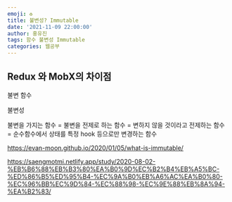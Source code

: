 ```yaml
---
emoji: ♻️
title: 불변성? Immutable
date: '2021-11-09 22:00:00'
author: 홍유진
tags: 함수 불변성 Immutable
categories: 웹공부
---
```


<!-- 프로젝트 UX/UI 웹공부 3D Network Server 아키텍쳐 Error -->

## Redux 와 MobX의 차이점

불변 함수

불변성

불변을 가지는 함수 = 불변을 전제로 하는 함수 = 변하지 않을 것이라고 전제하는 함수 = 순수함수에서 상태를 특정 hook 등으로만 변경하는 함수

https://evan-moon.github.io/2020/01/05/what-is-immutable/

https://saengmotmi.netlify.app/study/2020-08-02-%EB%B6%88%EB%B3%80%EA%B0%9D%EC%B2%B4%EB%A5%BC-%ED%86%B5%ED%95%B4-%EC%9A%B0%EB%A6%AC%EA%B0%80-%EC%96%BB%EC%9D%84-%EC%88%98-%EC%9E%88%EB%8A%94-%EA%B2%83/
